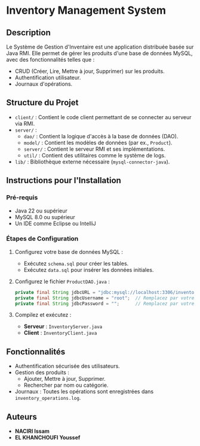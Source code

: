 # Inventory Management System

## Description
Le Système de Gestion d'Inventaire est une application distribuée basée sur Java RMI. Elle permet de gérer les produits d'une base de données MySQL, avec des fonctionnalités telles que :
- CRUD (Créer, Lire, Mettre à jour, Supprimer) sur les produits.
- Authentification utilisateur.
- Journaux d'opérations.

## Structure du Projet
- `client/` : Contient le code client permettant de se connecter au serveur via RMI.
- `server/` :
  - `dao/` : Contient la logique d'accès à la base de données (DAO).
  - `model/` : Contient les modèles de données (par ex., `Product`).
  - `server/` : Contient le serveur RMI et ses implémentations.
  - `util/` : Contient des utilitaires comme le système de logs.
- `lib/` : Bibliothèque externe nécessaire (`mysql-connector-java`).

## Instructions pour l'Installation
### Pré-requis
- Java 22 ou supérieur
- MySQL 8.0 ou supérieur
- Un IDE comme Eclipse ou IntelliJ

### Étapes de Configuration
1. Configurez votre base de données MySQL :
   - Exécutez `schema.sql` pour créer les tables.
   - Exécutez `data.sql` pour insérer les données initiales.

2. Configurez le fichier `ProductDAO.java` :
   ```java
   private final String jdbcURL = "jdbc:mysql://localhost:3306/inventory";
   private final String jdbcUsername = "root";  // Remplacez par votre utilisateur
   private final String jdbcPassword = "";      // Remplacez par votre mot de passe
   ```

3. Compilez et exécutez :
   - **Serveur** : `InventoryServer.java`
   - **Client** : `InventoryClient.java`

## Fonctionnalités
- Authentification sécurisée des utilisateurs.
- Gestion des produits :
  - Ajouter, Mettre à jour, Supprimer.
  - Rechercher par nom ou catégorie.
- Journaux : Toutes les opérations sont enregistrées dans `inventory_operations.log`.

## Auteurs
- **NACIRI Issam**
- **EL KHANCHOUFI Youssef**
